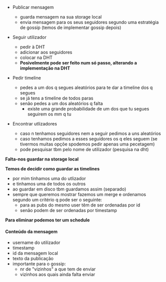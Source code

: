 
- Publicar mensagem
    - guarda mensagem na sua storage local
    - envia mensagem para os seus seguidores segundo uma estratégia de gossip (temos de implementar gossip depois)

- Seguir utilizador
    - pedir à DHT 
    - adicionar aos seguidores
    - colocar na DHT
    - **Posivelmente pode ser feito num só passo, alterando a implementação na DHT**

- Pedir timeline
    - pedes a um dos q segues aleatórios para te dar a timeline dos q segues
    - se já tens a timeline de todos paras
    - senão pedes a um dos aleatórios q falta
        - existe uma grande probabilidade de um dos que tu segues seguirem os mm q tu

- Encontrar utlizadores
    - caso n tenhamos seguidores nem a seguir pedimos a uns aleatórios
    - caso tenhamos pedimos a esses seguidores os q eles seguem (se tivermos muitas opçõe spodemos pedir apenas uma pecetagem)
    - pode pesquisar tbm pelo nome de utilizador (pesquisa na dht)

**Falta-nos guardar na storage local**

**Temos de decidir como guardar as timelines**
- por mim tinhamos uma do utlizador
- e tinhamos uma de todos os outros
- ao guardar em disco tbm guardamos assim (separado)
- sempre que queremos mostrar fazemos um merge e ordenamos segundo um critério q pode ser o seguinte:
    - para as pubs do mesmo user têm de ser ordenadas por id
    - senão podem de ser ordenadas por timestamp

**Para eliminar podemos ter um schedule**

#### Conteúdo da mensagem
- username do utilizador
- timestamp
- id da mensagem local
- texto da publicação
- importante para o gossip:
    - nr de "vizinhos" a que tem de enviar
    - vizinhos aos quais ainda falta enviar